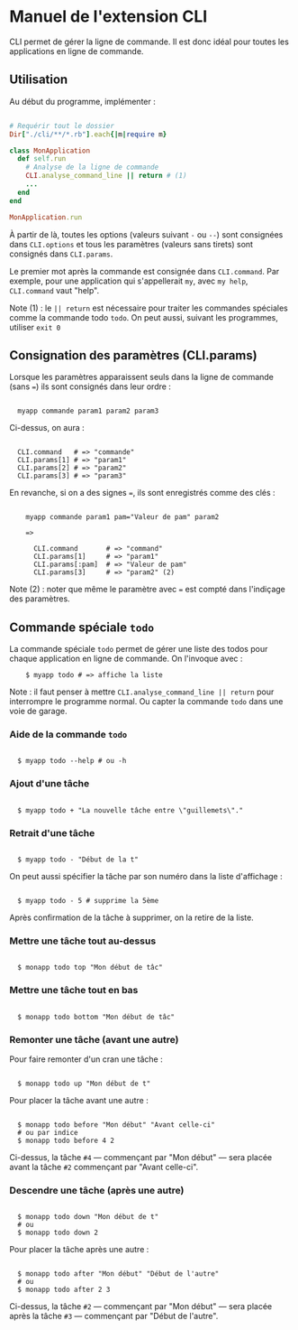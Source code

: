 # Manuel de l'extension CLI

CLI permet de gérer la ligne de commande. Il est donc idéal pour toutes les applications en ligne de commande.

## Utilisation

Au début du programme, implémenter :

```ruby

# Requérir tout le dossier
Dir["./cli/**/*.rb"].each{|m|require m}

class MonApplication
  def self.run
    # Analyse de la ligne de commande
    CLI.analyse_command_line || return # (1)
    ...
  end
end

MonApplication.run

```

À partir de là, toutes les options (valeurs suivant `-` ou `--`) sont consignées dans `CLI.options` et tous les paramètres (valeurs sans tirets) sont consignés dans `CLI.params`.

Le premier mot après la commande est consignée dans `CLI.command`. Par exemple, pour une application qui s'appellerait `my`, avec `my help`, `CLI.command` vaut "help".

Note (1) : le `|| return` est nécessaire pour traiter les commandes spéciales comme la commande todo `todo`. On peut aussi, suivant les programmes, utiliser `exit 0`

## Consignation des paramètres (CLI.params)

Lorsque les paramètres apparaissent seuls dans la ligne de commande (sans `=`) ils sont consignés dans leur ordre :

```

  myapp commande param1 param2 param3

```

Ci-dessus, on aura :

```

  CLI.command   # => "commande"
  CLI.params[1] # => "param1"
  CLI.params[2] # => "param2"
  CLI.params[3] # => "param3"

```

En revanche, si on a des signes `=`, ils sont enregistrés comme des clés :

```

    myapp commande param1 pam="Valeur de pam" param2

    =>

      CLI.command       # => "command"
      CLI.params[1]     # => "param1"
      CLI.params[:pam]  # => "Valeur de pam"
      CLI.params[3]     # => "param2" (2)

```

Note (2) : noter que même le paramètre avec `=` est compté dans l'indiçage des paramètres.

## Commande spéciale `todo`

La commande spéciale `todo` permet de gérer une liste des todos pour chaque application en ligne de commande. On l'invoque avec :

        $ myapp todo # => affiche la liste

Note : il faut penser à mettre `CLI.analyse_command_line || return` pour interrompre le programme normal. Ou capter la commande `todo` dans une voie de garage.

### Aide de la commande `todo`

```

  $ myapp todo --help # ou -h

```

### Ajout d'une tâche

```

  $ myapp todo + "La nouvelle tâche entre \"guillemets\"."

```

### Retrait d'une tâche

```

  $ myapp todo - "Début de la t"

```

On peut aussi spécifier la tâche par son numéro dans la liste d'affichage :

```

  $ myapp todo - 5 # supprime la 5ème

```

Après confirmation de la tâche à supprimer, on la retire de la liste.

### Mettre une tâche tout au-dessus

```

  $ monapp todo top "Mon début de tâc"

```

### Mettre une tâche tout en bas

```

  $ monapp todo bottom "Mon début de tâc"

```

### Remonter une tâche (avant une autre)

Pour faire remonter d'un cran une tâche :

```

  $ monapp todo up "Mon début de t"

```

Pour placer la tâche avant une autre :

```

  $ monapp todo before "Mon début" "Avant celle-ci"
  # ou par indice
  $ monapp todo before 4 2

```

Ci-dessus, la tâche `#4` — commençant par "Mon début" — sera placée avant la tâche `#2` commençant par "Avant celle-ci".

### Descendre une tâche (après une autre)

```

  $ monapp todo down "Mon début de t"
  # ou
  $ monapp todo down 2

```

Pour placer la tâche après une autre :

```

  $ monapp todo after "Mon début" "Début de l'autre"
  # ou
  $ monapp todo after 2 3

```

Ci-dessus, la tâche `#2` — commençant par "Mon début" — sera placée après la tâche `#3` — commençant par "Début de l'autre".
